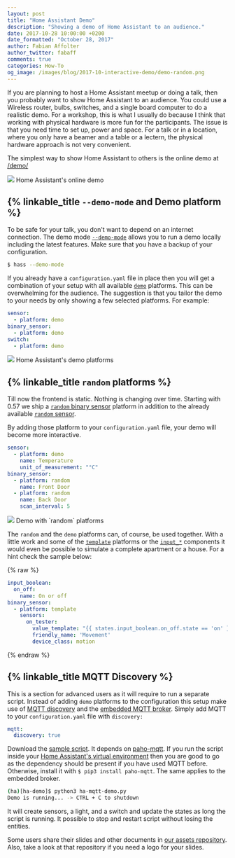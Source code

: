 ```yaml
---
layout: post
title: "Home Assistant Demo"
description: "Showing a demo of Home Assistant to an audience."
date: 2017-10-28 10:00:00 +0200
date_formatted: "October 28, 2017"
author: Fabian Affolter
author_twitter: fabaff
comments: true
categories: How-To
og_image: /images/blog/2017-10-interactive-demo/demo-random.png
---
```


If you are planning to host a Home Assistant meetup or doing a talk, then you probably want to show Home Assistant to an audience. You could use a Wireless router, bulbs, switches, and a single board computer to do a realistic demo. For a workshop, this is what I usually do because I think that working with physical hardware is more fun for the participants. The issue is that you need time to set up, power and space. For a talk or in a location, where you only have a beamer and a table or a lectern, the physical hardware approach is not very convenient.

The simplest way to show Home Assistant to others is the online demo at [/demo/](/demo/)

<p class='img'>
  <img src='/images/blog/2017-10-interactive-demo/online-demo.png' />
  Home Assistant's online demo
</p>

<!--more-->

## {% linkable_title `--demo-mode` and Demo platform %}
To be safe for your talk, you don't want to depend on an internet connection. The demo mode [`--demo-mode`](/docs/tools/hass/) allows you to run a demo locally including the latest features. Make sure that you have a backup of your configuration.

```bash
$ hass --demo-mode
```

If you already have a `configuration.yaml` file in place then you will get a combination of your setup with all available  [`demo`](/components/demo/) platforms. This can be overwhelming for the audience. The suggestion is that you tailor the demo to your needs by only showing a few selected platforms. For example:

```yaml
sensor:
  - platform: demo
binary_sensor:
  - platform: demo
switch:
  - platform: demo
```

<p class='img'>
  <img src='/images/blog/2017-10-interactive-demo/demo-platforms.png' />
  Home Assistant's demo platforms
</p>

## {% linkable_title `random` platforms %}
Till now the frontend is static. Nothing is changing over time. Starting with 0.57 we ship a [`random` binary sensor](https://github.com/home-assistant/home-assistant.github.io/blob/next/source/_components/binary_sensor.random.markdown) platform in addition to the already available [`random` sensor](/components/sensor.random/).

By adding those platform to your `configuration.yaml` file, your demo will become more interactive.

```yaml
sensor:
  - platform: demo
    name: Temperature
    unit_of_measurement: "°C"
binary_sensor:
  - platform: random
    name: Front Door
  - platform: random
    name: Back Door
    scan_interval: 5
```

<p class='img'>
  <img src='/images/blog/2017-10-interactive-demo/demo-random.png' />
  Demo with `random` platforms
</p>

The `random` and the `demo` platforms can, of course, be used together. With a little work and some of the [`template`](/components/#search/template) platforms or the [`input_*`](/components/#search/input) components it would even be possible to simulate a complete apartment or a house. For a hint check the sample below:

{% raw %}
```yaml
input_boolean:
  on_off:
    name: On or off
binary_sensor:
  - platform: template
    sensors:
      on_tester:
        value_template: "{{ states.input_boolean.on_off.state == 'on' }}"
        friendly_name: 'Movement'
        device_class: motion
```
{% endraw %}

## {% linkable_title MQTT Discovery %}
This is a section for advanced users as it will require to run a separate script. Instead of adding `demo` platforms to the configuration this setup make use of [MQTT discovery](/docs/mqtt/discovery/) and the [embedded MQTT broker](/docs/mqtt/broker/#embedded-broker). Simply add MQTT to your `configuration.yaml` file with `discovery:`

```yaml
mqtt:
  discovery: true
```

Download the [sample script](https://github.com/home-assistant/home-assistant-dev-helper/blob/master/ha-mqtt-demo.py). It depends on [paho-mqtt](https://pypi.python.org/pypi/paho-mqtt). If you run the script inside your [Home Assistant's virtual environment](/docs/installation/virtualenv/) then you are good to go as the dependency should be present if you have used MQTT before. Otherwise, install it with `$ pip3 install paho-mqtt`. The same applies to the embedded broker.

```bash
(ha)[ha-demo]$ python3 ha-mqtt-demo.py
Demo is running... -> CTRL + C to shutdown
```

It will create sensors, a light, and a switch and update the states as long the script is running. It possible to stop and restart script without losing the entities.

Some users share their slides and other documents in [our assets repository](https://github.com/home-assistant/home-assistant-assets). Also, take a look at that repository if you need a logo for your slides.

